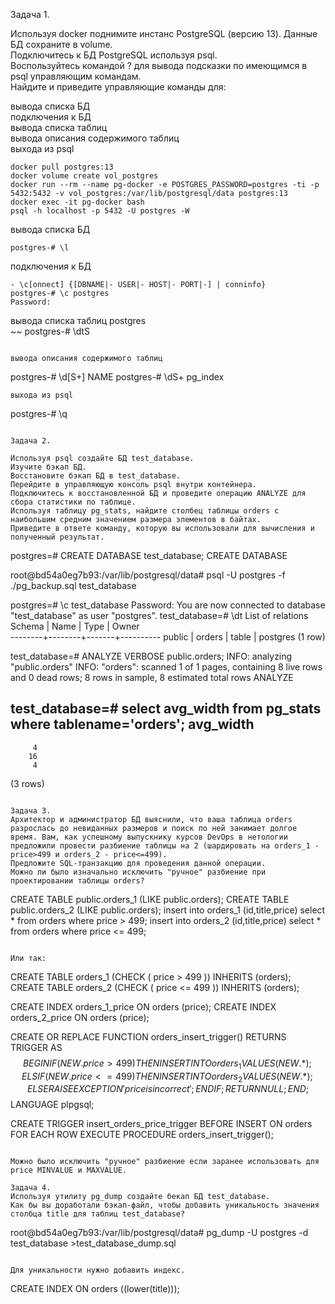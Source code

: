 Задача 1.  

Используя docker поднимите инстанс PostgreSQL (версию 13). Данные БД сохраните в volume.  
Подключитесь к БД PostgreSQL используя psql.  
Воспользуйтесь командой \? для вывода подсказки по имеющимся в psql управляющим командам.  
Найдите и приведите управляющие команды для:  

вывода списка БД  
подключения к БД  
вывода списка таблиц  
вывода описания содержимого таблиц  
выхода из psql  
~~~
docker pull postgres:13
docker volume create vol_postgres
docker run --rm --name pg-docker -e POSTGRES_PASSWORD=postgres -ti -p 5432:5432 -v vol_postgres:/var/lib/postgresql/data postgres:13
docker exec -it pg-docker bash
psql -h localhost -p 5432 -U postgres -W
~~~
вывода списка БД  
~~~
postgres-# \l
~~~
подключения к БД  
~~~
- \c[onnect] {[DBNAME|- USER|- HOST|- PORT|-] | conninfo}  
postgres-# \c postgres
Password: 
~~~
вывода списка таблиц postgres  
~~
postgres-# \dtS        
~~~

вывода описания содержимого таблиц  
~~~
postgres-# \d[S+] NAME
postgres-# \dS+ pg_index
~~~
выхода из psql  

~~~
postgres-# \q
~~~

Задача 2.  

Используя psql создайте БД test_database.  
Изучите бэкап БД.  
Восстановите бэкап БД в test_database.  
Перейдите в управляющую консоль psql внутри контейнера.  
Подключитесь к восстановленной БД и проведите операцию ANALYZE для сбора статистики по таблице.  
Используя таблицу pg_stats, найдите столбец таблицы orders с наибольшим средним значением размера элементов в байтах.  
Приведите в ответе команду, которую вы использовали для вычисления и полученный результат.  

~~~
postgres=# CREATE DATABASE test_database;
CREATE DATABASE

root@bd54a0eg7b93:/var/lib/postgresql/data# psql -U postgres -f ./pg_backup.sql test_database

postgres=# \c test_database
Password: 
You are now connected to database "test_database" as user "postgres".
test_database=# \dt
         List of relations
 Schema |  Name  | Type  |  Owner   
--------+--------+-------+----------
 public | orders | table | postgres
(1 row)

test_database=# ANALYZE VERBOSE public.orders;
INFO:  analyzing "public.orders"
INFO:  "orders": scanned 1 of 1 pages, containing 8 live rows and 0 dead rows; 8 rows in sample, 8 estimated total rows
ANALYZE

test_database=# select avg_width from pg_stats where tablename='orders';
 avg_width 
-----------
         4
        16
         4
(3 rows)
~~~

Задача 3.  
Архитектор и администратор БД выяснили, что ваша таблица orders разрослась до невиданных размеров и поиск по ней занимает долгое время. Вам, как успешному выпускнику курсов DevOps в нетологии предложили провести разбиение таблицы на 2 (шардировать на orders_1 - price>499 и orders_2 - price<=499).  
Предложите SQL-транзакцию для проведения данной операции.  
Можно ли было изначально исключить "ручное" разбиение при проектировании таблицы orders?  

~~~
CREATE TABLE public.orders_1 (LIKE public.orders);
CREATE TABLE public.orders_2 (LIKE public.orders);
insert into orders_1 (id,title,price) select * from orders where price > 499;
insert into orders_2 (id,title,price) select * from orders where price <= 499;
~~~

Или так:  

~~~
CREATE TABLE orders_1 (CHECK ( price > 499 )) INHERITS (orders);
CREATE TABLE orders_2 (CHECK ( price <= 499 )) INHERITS (orders);

CREATE INDEX orders_1_price ON orders (price);
CREATE INDEX orders_2_price ON orders (price);


CREATE OR REPLACE FUNCTION orders_insert_trigger()
RETURNS TRIGGER AS $$
BEGIN
    IF ( NEW.price > 499) THEN INSERT INTO orders_1 VALUES (NEW.*);
    ELSIF ( NEW.price <= 499 ) THEN INSERT INTO orders_2 VALUES (NEW.*);
    ELSE
        RAISE EXCEPTION 'price is incorrect';
    END IF;
    RETURN NULL;
END;
$$
LANGUAGE plpgsql;


CREATE TRIGGER insert_orders_price_trigger
    BEFORE INSERT ON orders
    FOR EACH ROW EXECUTE PROCEDURE orders_insert_trigger();
~~~

Можно было исключить "ручное" разбиение если заранее использовать для price MINVALUE и MAXVALUE.  

Задача 4.  
Используя утилиту pg_dump создайте бекап БД test_database.  
Как бы вы доработали бэкап-файл, чтобы добавить уникальность значения столбца title для таблиц test_database?  

~~~
root@bd54a0eg7b93:/var/lib/postgresql/data# pg_dump -U postgres -d test_database >test_database_dump.sql
~~~

Для уникальности нужно добавить индекс.  

~~~
CREATE INDEX ON orders ((lower(title)));
~~~